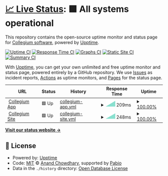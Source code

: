 # [📈 Live Status](https://Collegium-software.github.io/upptime): <!--live status--> **🟩 All systems operational**

This repository contains the open-source uptime monitor and status page for [Collegium software](https://Collegium-software.github.io/upptime), powered by [Upptime](https://github.com/upptime/upptime).

[![Uptime CI](https://github.com/Collegium-software/upptime/workflows/Uptime%20CI/badge.svg)](https://github.com/Collegium-software/upptime/actions?query=workflow%3A%22Uptime+CI%22)
[![Response Time CI](https://github.com/Collegium-software/upptime/workflows/Response%20Time%20CI/badge.svg)](https://github.com/Collegium-software/upptime/actions?query=workflow%3A%22Response+Time+CI%22)
[![Graphs CI](https://github.com/Collegium-software/upptime/workflows/Graphs%20CI/badge.svg)](https://github.com/Collegium-software/upptime/actions?query=workflow%3A%22Graphs+CI%22)
[![Static Site CI](https://github.com/Collegium-software/upptime/workflows/Static%20Site%20CI/badge.svg)](https://github.com/Collegium-software/upptime/actions?query=workflow%3A%22Static+Site+CI%22)
[![Summary CI](https://github.com/Collegium-software/upptime/workflows/Summary%20CI/badge.svg)](https://github.com/Collegium-software/upptime/actions?query=workflow%3A%22Summary+CI%22)

With [Upptime](https://upptime.js.org), you can get your own unlimited and free uptime monitor and status page, powered entirely by a GitHub repository. We use [Issues](https://github.com/Collegium-software/upptime/issues) as incident reports, [Actions](https://github.com/Collegium-software/upptime/actions) as uptime monitors, and [Pages](https://Collegium-software.github.io/upptime) for the status page.

<!--start: status pages-->
<!-- This summary is generated by Upptime (https://github.com/upptime/upptime) -->
<!-- Do not edit this manually, your changes will be overwritten -->
<!-- prettier-ignore -->
| URL | Status | History | Response Time | Uptime |
| --- | ------ | ------- | ------------- | ------ |
| <img alt="" src="https://icons.duckduckgo.com/ip3/app.collegiumbuilt.com.ico" height="13"> [Collegium App](https://app.collegiumbuilt.com) | 🟩 Up | [collegium-app.yml](https://github.com/Collegium-software/upptime/commits/HEAD/history/collegium-app.yml) | <details><summary><img alt="Response time graph" src="./graphs/collegium-app/response-time-week.png" height="20"> 209ms</summary><br><a href="https://Collegium-software.github.io/upptime/history/collegium-app"><img alt="Response time 209" src="https://img.shields.io/endpoint?url=https%3A%2F%2Fraw.githubusercontent.com%2FCollegium-software%2Fupptime%2FHEAD%2Fapi%2Fcollegium-app%2Fresponse-time.json"></a><br><a href="https://Collegium-software.github.io/upptime/history/collegium-app"><img alt="24-hour response time 209" src="https://img.shields.io/endpoint?url=https%3A%2F%2Fraw.githubusercontent.com%2FCollegium-software%2Fupptime%2FHEAD%2Fapi%2Fcollegium-app%2Fresponse-time-day.json"></a><br><a href="https://Collegium-software.github.io/upptime/history/collegium-app"><img alt="7-day response time 209" src="https://img.shields.io/endpoint?url=https%3A%2F%2Fraw.githubusercontent.com%2FCollegium-software%2Fupptime%2FHEAD%2Fapi%2Fcollegium-app%2Fresponse-time-week.json"></a><br><a href="https://Collegium-software.github.io/upptime/history/collegium-app"><img alt="30-day response time 209" src="https://img.shields.io/endpoint?url=https%3A%2F%2Fraw.githubusercontent.com%2FCollegium-software%2Fupptime%2FHEAD%2Fapi%2Fcollegium-app%2Fresponse-time-month.json"></a><br><a href="https://Collegium-software.github.io/upptime/history/collegium-app"><img alt="1-year response time 209" src="https://img.shields.io/endpoint?url=https%3A%2F%2Fraw.githubusercontent.com%2FCollegium-software%2Fupptime%2FHEAD%2Fapi%2Fcollegium-app%2Fresponse-time-year.json"></a></details> | <details><summary><a href="https://Collegium-software.github.io/upptime/history/collegium-app">100.00%</a></summary><a href="https://Collegium-software.github.io/upptime/history/collegium-app"><img alt="All-time uptime 100.00%" src="https://img.shields.io/endpoint?url=https%3A%2F%2Fraw.githubusercontent.com%2FCollegium-software%2Fupptime%2FHEAD%2Fapi%2Fcollegium-app%2Fuptime.json"></a><br><a href="https://Collegium-software.github.io/upptime/history/collegium-app"><img alt="24-hour uptime 100.00%" src="https://img.shields.io/endpoint?url=https%3A%2F%2Fraw.githubusercontent.com%2FCollegium-software%2Fupptime%2FHEAD%2Fapi%2Fcollegium-app%2Fuptime-day.json"></a><br><a href="https://Collegium-software.github.io/upptime/history/collegium-app"><img alt="7-day uptime 100.00%" src="https://img.shields.io/endpoint?url=https%3A%2F%2Fraw.githubusercontent.com%2FCollegium-software%2Fupptime%2FHEAD%2Fapi%2Fcollegium-app%2Fuptime-week.json"></a><br><a href="https://Collegium-software.github.io/upptime/history/collegium-app"><img alt="30-day uptime 100.00%" src="https://img.shields.io/endpoint?url=https%3A%2F%2Fraw.githubusercontent.com%2FCollegium-software%2Fupptime%2FHEAD%2Fapi%2Fcollegium-app%2Fuptime-month.json"></a><br><a href="https://Collegium-software.github.io/upptime/history/collegium-app"><img alt="1-year uptime 100.00%" src="https://img.shields.io/endpoint?url=https%3A%2F%2Fraw.githubusercontent.com%2FCollegium-software%2Fupptime%2FHEAD%2Fapi%2Fcollegium-app%2Fuptime-year.json"></a></details>
| <img alt="" src="https://icons.duckduckgo.com/ip3/collegiumbuilt.com.ico" height="13"> [Collegium Site](https://collegiumbuilt.com) | 🟩 Up | [collegium-site.yml](https://github.com/Collegium-software/upptime/commits/HEAD/history/collegium-site.yml) | <details><summary><img alt="Response time graph" src="./graphs/collegium-site/response-time-week.png" height="20"> 248ms</summary><br><a href="https://Collegium-software.github.io/upptime/history/collegium-site"><img alt="Response time 248" src="https://img.shields.io/endpoint?url=https%3A%2F%2Fraw.githubusercontent.com%2FCollegium-software%2Fupptime%2FHEAD%2Fapi%2Fcollegium-site%2Fresponse-time.json"></a><br><a href="https://Collegium-software.github.io/upptime/history/collegium-site"><img alt="24-hour response time 248" src="https://img.shields.io/endpoint?url=https%3A%2F%2Fraw.githubusercontent.com%2FCollegium-software%2Fupptime%2FHEAD%2Fapi%2Fcollegium-site%2Fresponse-time-day.json"></a><br><a href="https://Collegium-software.github.io/upptime/history/collegium-site"><img alt="7-day response time 248" src="https://img.shields.io/endpoint?url=https%3A%2F%2Fraw.githubusercontent.com%2FCollegium-software%2Fupptime%2FHEAD%2Fapi%2Fcollegium-site%2Fresponse-time-week.json"></a><br><a href="https://Collegium-software.github.io/upptime/history/collegium-site"><img alt="30-day response time 248" src="https://img.shields.io/endpoint?url=https%3A%2F%2Fraw.githubusercontent.com%2FCollegium-software%2Fupptime%2FHEAD%2Fapi%2Fcollegium-site%2Fresponse-time-month.json"></a><br><a href="https://Collegium-software.github.io/upptime/history/collegium-site"><img alt="1-year response time 248" src="https://img.shields.io/endpoint?url=https%3A%2F%2Fraw.githubusercontent.com%2FCollegium-software%2Fupptime%2FHEAD%2Fapi%2Fcollegium-site%2Fresponse-time-year.json"></a></details> | <details><summary><a href="https://Collegium-software.github.io/upptime/history/collegium-site">100.00%</a></summary><a href="https://Collegium-software.github.io/upptime/history/collegium-site"><img alt="All-time uptime 100.00%" src="https://img.shields.io/endpoint?url=https%3A%2F%2Fraw.githubusercontent.com%2FCollegium-software%2Fupptime%2FHEAD%2Fapi%2Fcollegium-site%2Fuptime.json"></a><br><a href="https://Collegium-software.github.io/upptime/history/collegium-site"><img alt="24-hour uptime 100.00%" src="https://img.shields.io/endpoint?url=https%3A%2F%2Fraw.githubusercontent.com%2FCollegium-software%2Fupptime%2FHEAD%2Fapi%2Fcollegium-site%2Fuptime-day.json"></a><br><a href="https://Collegium-software.github.io/upptime/history/collegium-site"><img alt="7-day uptime 100.00%" src="https://img.shields.io/endpoint?url=https%3A%2F%2Fraw.githubusercontent.com%2FCollegium-software%2Fupptime%2FHEAD%2Fapi%2Fcollegium-site%2Fuptime-week.json"></a><br><a href="https://Collegium-software.github.io/upptime/history/collegium-site"><img alt="30-day uptime 100.00%" src="https://img.shields.io/endpoint?url=https%3A%2F%2Fraw.githubusercontent.com%2FCollegium-software%2Fupptime%2FHEAD%2Fapi%2Fcollegium-site%2Fuptime-month.json"></a><br><a href="https://Collegium-software.github.io/upptime/history/collegium-site"><img alt="1-year uptime 100.00%" src="https://img.shields.io/endpoint?url=https%3A%2F%2Fraw.githubusercontent.com%2FCollegium-software%2Fupptime%2FHEAD%2Fapi%2Fcollegium-site%2Fuptime-year.json"></a></details>

<!--end: status pages-->

[**Visit our status website →**](https://Collegium-software.github.io/upptime)

## 📄 License

- Powered by: [Upptime](https://github.com/upptime/upptime)
- Code: [MIT](./LICENSE) © [Anand Chowdhary](https://anandchowdhary.com), supported by [Pabio](https://pabio.com)
- Data in the `./history` directory: [Open Database License](https://opendatacommons.org/licenses/odbl/1-0/)
